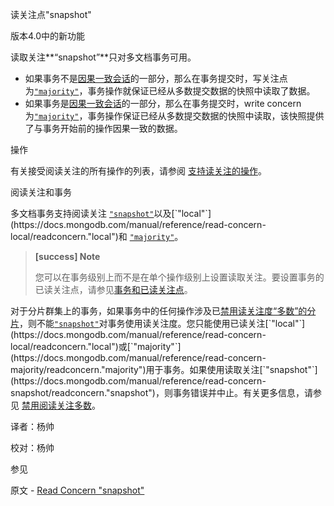  读关注点"snapshot"

版本4.0中的新功能

读取关注**“snapshot”**只对多文档事务可用。

*   如果事务不是[因果一致会话](https://docs.mongodb.com/master/core/read-isolation-consistency-recency/sessions)的一部分，那么在事务提交时，写关注点为[`"majority"`](https://docs.mongodb.com/manual/reference/write-concern/writeconcern."majority")，事务操作就保证已经从多数提交数据的快照中读取了数据。
*   如果事务是[因果一致会话](https://docs.mongodb.com/master/core/read-isolation-consistency-recency/sessions)的一部分，那么在事务提交时，write concern为[`"majority"`](https://docs.mongodb.com/manual/reference/write-concern/writeconcern."majority")，事务操作保证已经从多数提交数据的快照中读取，该快照提供了与事务开始前的操作因果一致的数据。

 操作

有关接受阅读关注的所有操作的列表，请参阅 [支持读关注的操作](https://docs.mongodb.com/manual/reference/read-concern/read-concern-operations)。

 阅读关注和事务

多文档事务支持阅读关注 [`"snapshot"`](https://docs.mongodb.com/manual/reference/read-concern-snapshot/readconcern."snapshot")以及[`"local"`](https://docs.mongodb.com/manual/reference/read-concern-local/readconcern."local")和 [`"majority"`](https://docs.mongodb.com/manual/reference/read-concern-majority/readconcern."majority")。

> **[success] Note**
>
> 您可以在事务级别上而不是在单个操作级别上设置读取关注。要设置事务的已读关注点，请参见[事务和已读关注点](https://docs.mongodb.com/manual/core/transactions/transactions-read-concern)。

对于分片群集上的事务，如果事务中的任何操作涉及已[禁用读关注度“多数”的分片](https://docs.mongodb.com/manual/reference/read-concern-majority/disable-read-concern-majority)，则不能[`"snapshot"`](https://docs.mongodb.com/manual/reference/read-concern-snapshot/readconcern."snapshot")对事务使用读关注度。您只能使用已读关注[`"local"`](https://docs.mongodb.com/manual/reference/read-concern-local/readconcern."local")或[`"majority"`](https://docs.mongodb.com/manual/reference/read-concern-majority/readconcern."majority")用于事务。如果使用读取关注[`"snapshot"`](https://docs.mongodb.com/manual/reference/read-concern-snapshot/readconcern."snapshot")，则事务错误并中止。有关更多信息，请参见 [禁用阅读关注多数](https://docs.mongodb.com/manual/core/transactions/transactions-disabled-rc-majority)。





译者：杨帅

校对：杨帅





  


 参见

原文 - [Read Concern "snapshot"]( https://docs.mongodb.com/manual/reference/read-concern-snapshot/ )

